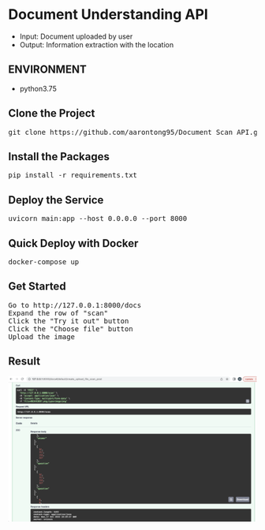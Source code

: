 # Document Understanding API
* Input: Document uploaded by user
* Output: Information extraction with the location

## ENVIRONMENT
* python3.75

## Clone the Project
<pre>
git clone https://github.com/aarontong95/Document_Scan_API.git
</pre>

## Install the Packages
<pre>
pip install -r requirements.txt
</pre>

## Deploy the Service
<pre>
uvicorn main:app --host 0.0.0.0 --port 8000
</pre>

## Quick Deploy with Docker
<pre>
docker-compose up
</pre>

## Get Started
<pre>
Go to http://127.0.0.1:8000/docs
Expand the row of "scan"
Click the "Try it out" button
Click the "Choose file" button
Upload the image 
</pre>


## Result
![alt text](https://github.com/aarontong95/Document_Scan_API/blob/main/pic/result.png)
